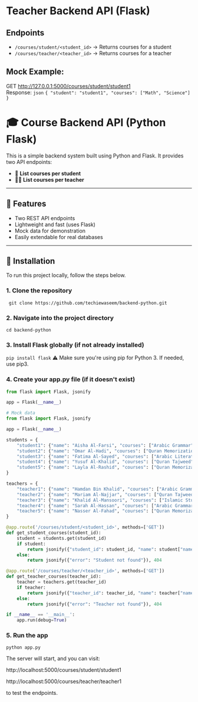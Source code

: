 
# Teacher Backend API (Flask)

## Endpoints
- `/courses/student/<student_id>` → Returns courses for a student
- `/courses/teacher/<teacher_id>` → Returns courses for a teacher

## Mock Example:
GET http://127.0.0.1:5000/courses/student/student1  
Response:
`json`
`{
  "student": "student1",
  "courses": ["Math", "Science"]
}`

# 🎓 Course Backend API (Python Flask)

This is a simple backend system built using Python and Flask. It provides two API endpoints:

- 📘 **List courses per student**
- 🧑‍🏫 **List courses per teacher**

---

## 📌 Features

- Two REST API endpoints
- Lightweight and fast (uses Flask)
- Mock data for demonstration
- Easily extendable for real databases

---

## 🚀 Installation

To run this project locally, follow the steps below.

### 1. Clone the repository

`
git clone https://github.com/techiewaseem/backend-python.git`

### 2. Navigate into the project directory
`cd backend-python`

### 3. Install Flask globally (if not already installed)
`pip install flask`
⚠️ Make sure you're using pip for Python 3. If needed, use pip3.

### 4. Create your app.py file (if it doesn't exist)
```python
from flask import Flask, jsonify

app = Flask(__name__)

# Mock data
from flask import Flask, jsonify

app = Flask(__name__)

students = {
    "student1": {"name": "Aisha Al-Farsi", "courses": ["Arabic Grammar", "Quran Tajweed"]},
    "student2": {"name": "Omar Al-Hadi", "courses": ["Quran Memorization", "Islamic Studies"]},
    "student3": {"name": "Fatima Al-Sayed", "courses": ["Arabic Literature", "Quran Interpretation"]},
    "student4": {"name": "Yusuf Al-Khalid", "courses": ["Quran Tajweed", "Arabic Grammar"]},
    "student5": {"name": "Layla Al-Rashid", "courses": ["Quran Memorization", "Quran Interpretation"]}
}

teachers = {
    "teacher1": {"name": "Hamdan Bin Khalid", "courses": ["Arabic Grammar", "Arabic Literature"]},
    "teacher2": {"name": "Mariam Al-Najjar", "courses": ["Quran Tajweed", "Quran Memorization"]},
    "teacher3": {"name": "Khalid Al-Mansoori", "courses": ["Islamic Studies", "Quran Interpretation"]},
    "teacher4": {"name": "Sarah Al-Hassan", "courses": ["Arabic Grammar", "Quran Tajweed"]},
    "teacher5": {"name": "Nasser Al-Fahad", "courses": ["Quran Memorization", "Islamic Studies"]}
}

@app.route('/courses/student/<student_id>', methods=['GET'])
def get_student_courses(student_id):
    student = students.get(student_id)
    if student:
        return jsonify({"student_id": student_id, "name": student["name"], "courses": student["courses"]})
    else:
        return jsonify({"error": "Student not found"}), 404

@app.route('/courses/teacher/<teacher_id>', methods=['GET'])
def get_teacher_courses(teacher_id):
    teacher = teachers.get(teacher_id)
    if teacher:
        return jsonify({"teacher_id": teacher_id, "name": teacher["name"], "courses": teacher["courses"]})
    else:
        return jsonify({"error": "Teacher not found"}), 404

if __name__ == '__main__':
    app.run(debug=True)

```
### 5. Run the app
`python app.py`

The server will start, and you can visit:

http://localhost:5000/courses/student/student1

http://localhost:5000/courses/teacher/teacher1

to test the endpoints.

